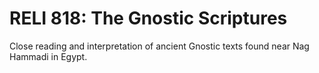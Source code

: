# RELI 818: The Gnostic Scriptures

Close reading and interpretation of ancient Gnostic texts found near Nag Hammadi in Egypt.